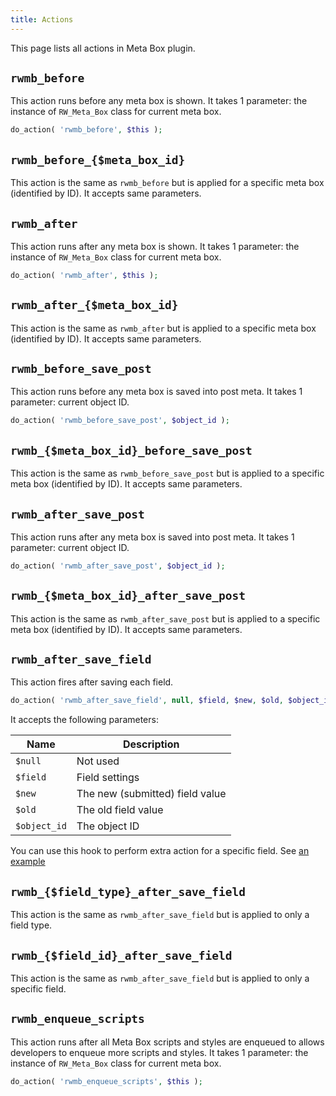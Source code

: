 ```yaml
---
title: Actions
---
```


This page lists all actions in Meta Box plugin.

## `rwmb_before`

This action runs before any meta box is shown. It takes 1 parameter: the instance of `RW_Meta_Box` class for current meta box.

```php
do_action( 'rwmb_before', $this );
```

## `rwmb_before_{$meta_box_id}`

This action is the same as `rwmb_before` but is applied for a specific meta box (identified by ID). It accepts same parameters.

## `rwmb_after`

This action runs after any meta box is shown. It takes 1 parameter: the instance of `RW_Meta_Box` class for current meta box.

```php
do_action( 'rwmb_after', $this );
```

## `rwmb_after_{$meta_box_id}`

This action is the same as `rwmb_after` but is applied to a specific meta box (identified by ID). It accepts same parameters.

## `rwmb_before_save_post`

This action runs before any meta box is saved into post meta. It takes 1 parameter: current object ID.

```php
do_action( 'rwmb_before_save_post', $object_id );
```

## `rwmb_{$meta_box_id}_before_save_post`

This action is the same as `rwmb_before_save_post` but is applied to a specific meta box (identified by ID). It accepts same parameters.

## `rwmb_after_save_post`

This action runs after any meta box is saved into post meta. It takes 1 parameter: current object ID.

```php
do_action( 'rwmb_after_save_post', $object_id );
```

## `rwmb_{$meta_box_id}_after_save_post`

This action is the same as `rwmb_after_save_post` but is applied to a specific meta box (identified by ID). It accepts same parameters.

## `rwmb_after_save_field`

This action fires after saving each field.

```php
do_action( 'rwmb_after_save_field', null, $field, $new, $old, $object_id );
```

It accepts the following parameters:

Name|Description
---|---
`$null`|Not used
`$field`|Field settings
`$new`|The new (submitted) field value
`$old`|The old field value
`$object_id`|The object ID

You can use this hook to perform extra action for a specific field. See [an example](https://metabox.io/support/topic/using-custom-attributes-from-rwmb_before_save_post-action/)

## `rwmb_{$field_type}_after_save_field`

This action is the same as `rwmb_after_save_field` but is applied to only a field type.

## `rwmb_{$field_id}_after_save_field`

This action is the same as `rwmb_after_save_field` but is applied to only a specific field.

## `rwmb_enqueue_scripts`

This action runs after all Meta Box scripts and styles are enqueued to allows developers to enqueue more scripts and styles. It takes 1 parameter: the instance of `RW_Meta_Box` class for current meta box.

```php
do_action( 'rwmb_enqueue_scripts', $this );
```
